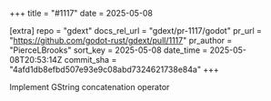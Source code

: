 +++
title = "#1117"
date = 2025-05-08

[extra]
repo = "gdext"
docs_rel_url = "gdext/pr-1117/godot"
pr_url = "https://github.com/godot-rust/gdext/pull/1117"
pr_author = "PierceLBrooks"
sort_key = 2025-05-08
date_time = 2025-05-08T20:53:14Z
commit_sha = "4afd1db8efbd507e93e9c08abd7324621738e84a"
+++

Implement GString concatenation operator
